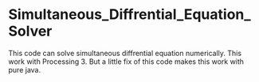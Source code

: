 # Simultaneous_Diffrential_Equation_Solver
This code can solve simultaneous diffrential equation numerically. This work with Processing 3. But a little fix of this code makes this work with pure java.
